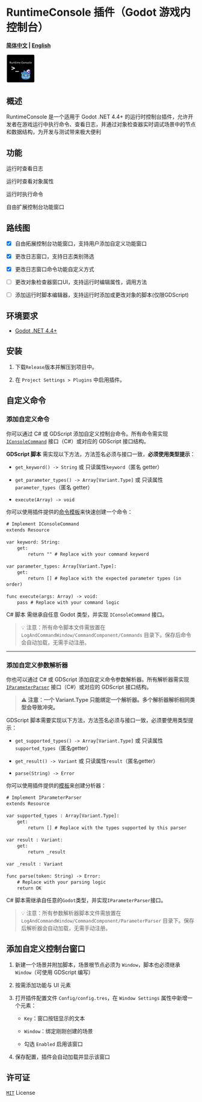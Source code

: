 # RuntimeConsole 插件（Godot 游戏内控制台）

**[简体中文](README.md) | [English](README_en.md)**

<img src="RuntimeConsoleIcon.png" width="15%">

## 概述
RuntimeConsole 是一个适用于 Godot .NET 4.4+ 的运行时控制台插件，允许开发者在游戏运行中执行命令、查看日志，并通过对象检查器实时调试场景中的节点和数据结构，为开发与测试带来极大便利

## 功能

运行时查看日志

运行时查看对象属性

运行时执行命令

自由扩展控制台功能窗口

## 路线图

- [x] 自由拓展控制台功能窗口，支持用户添加自定义功能窗口

- [x] 更改日志窗口，支持日志类别筛选

- [x] 更改日志窗口命令功能自定义方式

- [ ] 更改对象检查器窗口UI，支持运行时编辑属性，调用方法

- [ ] 添加运行时脚本编辑器，支持运行时添加或更改对象的脚本(仅限GDScript)

## 环境要求

- [Godot .NET 4.4+](https://godotengine.org/download/windows/)

## 安装

1. 下载`Release`版本并解压到项目中。

2. 在 `Project Settings > Plugins` 中启用插件。


## 自定义命令

### 添加自定义命令

你可以通过 C# 或 GDScript 添加自定义控制台命令。所有命令需实现 [`IConsoleCommand`](/LogAndCommandWindow/CommandComponent/Interface/IConsoleCommand.cs) 接口（C#）或对应的 GDScript 接口结构。

**GDScript 脚本** 需实现以下方法，方法签名必须与接口一致，**必须使用类型提示**：
    
- `get_keyword() -> String` 或 只读属性`keyword`（匿名 getter）

- `get_parameter_types() -> Array[Variant.Type]` 或 只读属性 `parameter_types`（匿名 getter）

- `execute(Array) -> void`

你可以使用插件提供的[命令模板](/LogAndCommandWindow/CommandComponent/GDScriptInterfaceTemplate/command_template.gd)来快速创建一个命令：
```gdscript
# Implement IConsoleCommand 
extends Resource

var keyword: String:
	get:
		return "" # Replace with your command keyword

var parameter_types: Array[Variant.Type]:
	get:
		return [] # Replace with the expected parameter types (in order)

func execute(args: Array) -> void:
	pass # Replace with your command logic
```

C# 脚本 需继承自任意 Godot 类型，并实现 `IConsoleCommand` 接口。

> 💡 注意：所有命令脚本文件需放置在 `LogAndCommandWindow/CommandComponent/Commands` 目录下。保存后命令会自动加载，无需手动注册。

---

### 添加自定义参数解析器

你也可以通过 C# 或 GDScript 添加自定义命令参数解析器。所有解析器需实现 [`IParameterParser`](/LogAndCommandWindow/CommandComponent/Interface/IParameterParser.cs) 接口（C#）或对应的 GDScript 接口结构。

> **⚠️ 注意：一个 Variant.Type 只能绑定一个解析器。多个解析器解析相同类型会导致冲突。**

GDScript 脚本需要实现以下方法，方法签名必须与接口一致，必须要使用类型提示：

- `get_supported_types() -> Array[Variant.Type]` 或 只读属性`supported_types`（匿名getter）

- `get_result() -> Variant` 或 只读属性`result`（匿名getter）

- `parse(String) -> Error`

你可以使用插件提供的[模板](/LogAndCommandWindow/CommandComponent/GDScriptInterfaceTemplate/parameter_parser_template.gd)来创建分析器：
```gdscript
# Implement IParameterParser
extends Resource

var supported_types : Array[Variant.Type]:
    get:
        return [] # Replace with the types supported by this parser

var result : Variant:
    get:
        return _result

var _result : Variant

func parse(token: String) -> Error:
    # Replace with your parsing logic
    return OK
```

C# 脚本需继承自任意的`Godot`类型，并实现`IParameterParser`接口。

> 💡 注意：所有参数解析器脚本文件需放置在 `LogAndCommandWindow/CommandComponent/ParameterParser` 目录下。保存后解析器会自动加载，无需手动注册。

## 添加自定义控制台窗口

1. 新建一个场景并附加脚本，场景根节点必须为 `Window`，脚本也必须继承 `Window`（可使用 GDScript 编写）

2. 按需添加功能与 UI 元素

3. 打开插件配置文件 `Config/config.tres`，在 `Window Settings` 属性中新增一个元素：

    - `Key`：窗口按钮显示的文本

    - `Window`：绑定刚刚创建的场景

    - 勾选 `Enabled` 启用该窗口

4. 保存配置，插件会自动加载并显示该窗口

## 许可证

[`MIT`](https://mit-license.org/) License